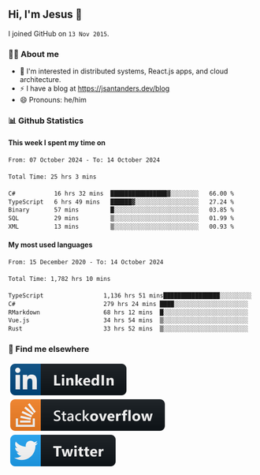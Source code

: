 ## Hi, I'm Jesus 👋

I joined GitHub on `13 Nov 2015`.

<!-- Talking about you -->

### 👨‍💻 About me

- 👦 I'm interested in distributed systems, React.js apps, and cloud architecture.
- ⚡️ I have a blog at <https://jsantanders.dev/blog>
- 😄 Pronouns: he/him

### 📊 Github Statistics

#### This week I spent my time on

<!--START_SECTION:weekly-->

```txt
From: 07 October 2024 - To: 14 October 2024

Total Time: 25 hrs 3 mins

C#           16 hrs 32 mins  ████████████████▓░░░░░░░░   66.00 %
TypeScript   6 hrs 49 mins   ██████▓░░░░░░░░░░░░░░░░░░   27.24 %
Binary       57 mins         █░░░░░░░░░░░░░░░░░░░░░░░░   03.85 %
SQL          29 mins         ▒░░░░░░░░░░░░░░░░░░░░░░░░   01.99 %
XML          13 mins         ▒░░░░░░░░░░░░░░░░░░░░░░░░   00.93 %
```

<!--END_SECTION:weekly-->

#### My most used languages

<!--START_SECTION:alltime-->

```txt
From: 15 December 2020 - To: 14 October 2024

Total Time: 1,782 hrs 10 mins

TypeScript                 1,136 hrs 51 mins████████████████░░░░░░░░░   63.79 %
C#                         279 hrs 24 mins ████░░░░░░░░░░░░░░░░░░░░░   15.68 %
RMarkdown                  68 hrs 12 mins  █░░░░░░░░░░░░░░░░░░░░░░░░   03.83 %
Vue.js                     34 hrs 54 mins  ▒░░░░░░░░░░░░░░░░░░░░░░░░   01.96 %
Rust                       33 hrs 52 mins  ▒░░░░░░░░░░░░░░░░░░░░░░░░   01.90 %
```

<!--END_SECTION:alltime-->

### 📢 Find me elsewhere

<p>
  <a target="_blank" href="https://linkedin.com/in/jsantanders">
    <img src="https://github.com/jsantanders/jsantanders/blob/master/img/linkedin.svg" alt="LinkedIn" style="vertical-align:top; margin:4px">
  </a>
  
  <a target="_blank" href="https://stackoverflow.com/users/7318331/jesus-santander">
    <img src="https://github.com/jsantanders/jsantanders/blob/master/img/stackoverflow.svg" alt="StackOverflow" style="vertical-align:top; margin:4px">
  </a>
  
  <a target="_blank" href="http://twitter.com/jsantanders">
    <img src="https://github.com/jsantanders/jsantanders/blob/master/img/twitter.svg" alt="Twitter" style="vertical-align:top; margin:4px">
  </a>
</p>
